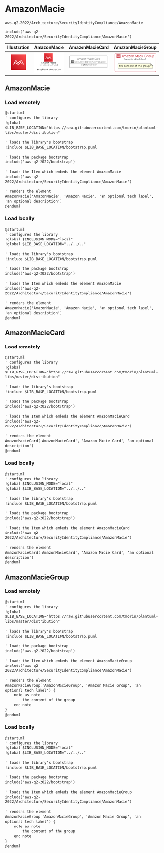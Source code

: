 # AmazonMacie


```text
aws-q2-2022/Architecture/SecurityIdentityCompliance/AmazonMacie
```

```text
include('aws-q2-2022/Architecture/SecurityIdentityCompliance/AmazonMacie')
```



| Illustration | AmazonMacie | AmazonMacieCard | AmazonMacieGroup |
| :---: | :---: | :---: | :---: |
| ![illustration for Illustration](../../../aws-q2-2022/Architecture/SecurityIdentityCompliance/AmazonMacie.png) | ![illustration for AmazonMacie](../../../aws-q2-2022/Architecture/SecurityIdentityCompliance/AmazonMacie.Local.png) | ![illustration for AmazonMacieCard](../../../aws-q2-2022/Architecture/SecurityIdentityCompliance/AmazonMacieCard.Local.png) | ![illustration for AmazonMacieGroup](../../../aws-q2-2022/Architecture/SecurityIdentityCompliance/AmazonMacieGroup.Local.png) |




## AmazonMacie

### Load remotely
```plantuml
@startuml
' configures the library
!global $LIB_BASE_LOCATION="https://raw.githubusercontent.com/tmorin/plantuml-libs/master/distribution"

' loads the library's bootstrap
!include $LIB_BASE_LOCATION/bootstrap.puml

' loads the package bootstrap
include('aws-q2-2022/bootstrap')

' loads the Item which embeds the element AmazonMacie
include('aws-q2-2022/Architecture/SecurityIdentityCompliance/AmazonMacie')

' renders the element
AmazonMacie('AmazonMacie', 'Amazon Macie', 'an optional tech label', 'an optional description')
@enduml
```

### Load locally
```plantuml
@startuml
' configures the library
!global $INCLUSION_MODE="local"
!global $LIB_BASE_LOCATION="../../.."

' loads the library's bootstrap
!include $LIB_BASE_LOCATION/bootstrap.puml

' loads the package bootstrap
include('aws-q2-2022/bootstrap')

' loads the Item which embeds the element AmazonMacie
include('aws-q2-2022/Architecture/SecurityIdentityCompliance/AmazonMacie')

' renders the element
AmazonMacie('AmazonMacie', 'Amazon Macie', 'an optional tech label', 'an optional description')
@enduml
```

## AmazonMacieCard

### Load remotely
```plantuml
@startuml
' configures the library
!global $LIB_BASE_LOCATION="https://raw.githubusercontent.com/tmorin/plantuml-libs/master/distribution"

' loads the library's bootstrap
!include $LIB_BASE_LOCATION/bootstrap.puml

' loads the package bootstrap
include('aws-q2-2022/bootstrap')

' loads the Item which embeds the element AmazonMacieCard
include('aws-q2-2022/Architecture/SecurityIdentityCompliance/AmazonMacie')

' renders the element
AmazonMacieCard('AmazonMacieCard', 'Amazon Macie Card', 'an optional description')
@enduml
```

### Load locally
```plantuml
@startuml
' configures the library
!global $INCLUSION_MODE="local"
!global $LIB_BASE_LOCATION="../../.."

' loads the library's bootstrap
!include $LIB_BASE_LOCATION/bootstrap.puml

' loads the package bootstrap
include('aws-q2-2022/bootstrap')

' loads the Item which embeds the element AmazonMacieCard
include('aws-q2-2022/Architecture/SecurityIdentityCompliance/AmazonMacie')

' renders the element
AmazonMacieCard('AmazonMacieCard', 'Amazon Macie Card', 'an optional description')
@enduml
```

## AmazonMacieGroup

### Load remotely
```plantuml
@startuml
' configures the library
!global $LIB_BASE_LOCATION="https://raw.githubusercontent.com/tmorin/plantuml-libs/master/distribution"

' loads the library's bootstrap
!include $LIB_BASE_LOCATION/bootstrap.puml

' loads the package bootstrap
include('aws-q2-2022/bootstrap')

' loads the Item which embeds the element AmazonMacieGroup
include('aws-q2-2022/Architecture/SecurityIdentityCompliance/AmazonMacie')

' renders the element
AmazonMacieGroup('AmazonMacieGroup', 'Amazon Macie Group', 'an optional tech label') {
    note as note
        the content of the group
    end note
}
@enduml
```

### Load locally
```plantuml
@startuml
' configures the library
!global $INCLUSION_MODE="local"
!global $LIB_BASE_LOCATION="../../.."

' loads the library's bootstrap
!include $LIB_BASE_LOCATION/bootstrap.puml

' loads the package bootstrap
include('aws-q2-2022/bootstrap')

' loads the Item which embeds the element AmazonMacieGroup
include('aws-q2-2022/Architecture/SecurityIdentityCompliance/AmazonMacie')

' renders the element
AmazonMacieGroup('AmazonMacieGroup', 'Amazon Macie Group', 'an optional tech label') {
    note as note
        the content of the group
    end note
}
@enduml
```

